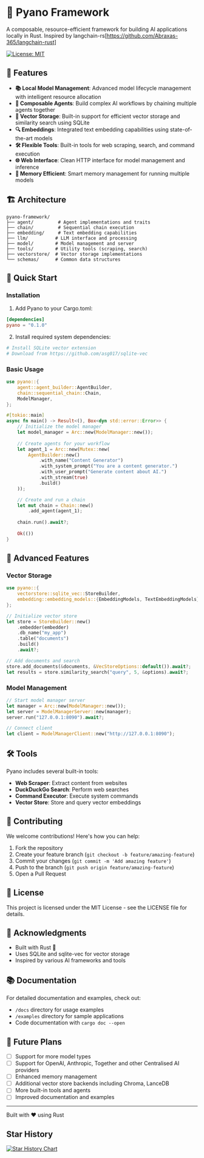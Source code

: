 # 🚀 Pyano Framework

A composable, resource-efficient framework for building AI applications locally in Rust. Inspired by langchain-rs[https://github.com/Abraxas-365/langchain-rust]

[![License: MIT](https://img.shields.io/badge/License-MIT-yellow.svg)](https://opensource.org/licenses/MIT)

## 🌟 Features

- **📚 Local Model Management**: Advanced model lifecycle management with intelligent resource allocation
- **🔄 Composable Agents**: Build complex AI workflows by chaining multiple agents together
- **💾 Vector Storage**: Built-in support for efficient vector storage and similarity search using SQLite
- **🔍 Embeddings**: Integrated text embedding capabilities using state-of-the-art models
- **🛠 Flexible Tools**: Built-in tools for web scraping, search, and command execution
- **🌐 Web Interface**: Clean HTTP interface for model management and inference
- **🧠 Memory Efficient**: Smart memory management for running multiple models

## 🏗 Architecture

```
pyano-framework/
├── agent/         # Agent implementations and traits
├── chain/         # Sequential chain execution
├── embedding/     # Text embedding capabilities
├── llm/          # LLM interface and processing
├── model/        # Model management and server
├── tools/        # Utility tools (scraping, search)
├── vectorstore/  # Vector storage implementations
└── schemas/      # Common data structures
```

## 🚀 Quick Start

### Installation

1. Add Pyano to your Cargo.toml:
```toml
[dependencies]
pyano = "0.1.0"
```

2. Install required system dependencies:
```bash
# Install SQLite vector extension
# Download from https://github.com/asg017/sqlite-vec
```

### Basic Usage

```rust
use pyano::{
    agent::agent_builder::AgentBuilder,
    chain::sequential_chain::Chain,
    ModelManager,
};

#[tokio::main]
async fn main() -> Result<(), Box<dyn std::error::Error>> {
    // Initialize the model manager
    let model_manager = Arc::new(ModelManager::new());
    
    // Create agents for your workflow
    let agent_1 = Arc::new(Mutex::new(
        AgentBuilder::new()
            .with_name("Content Generator")
            .with_system_prompt("You are a content generator.")
            .with_user_prompt("Generate content about AI.")
            .with_stream(true)
            .build()
    ));

    // Create and run a chain
    let mut chain = Chain::new()
        .add_agent(agent_1);
    
    chain.run().await?;
    
    Ok(())
}
```

## 🔧 Advanced Features

### Vector Storage

```rust
use pyano::{
    vectorstore::sqlite_vec::StoreBuilder,
    embedding::embedding_models::{EmbeddingModels, TextEmbeddingModels},
};

// Initialize vector store
let store = StoreBuilder::new()
    .embedder(embedder)
    .db_name("my_app")
    .table("documents")
    .build()
    .await?;

// Add documents and search
store.add_documents(&documents, &VecStoreOptions::default()).await?;
let results = store.similarity_search("query", 5, &options).await?;
```

### Model Management

```rust
// Start model manager server
let manager = Arc::new(ModelManager::new());
let server = ModelManagerServer::new(manager);
server.run("127.0.0.1:8090").await?;

// Connect client
let client = ModelManagerClient::new("http://127.0.0.1:8090");
```

## 🛠 Tools

Pyano includes several built-in tools:

- **Web Scraper**: Extract content from websites
- **DuckDuckGo Search**: Perform web searches
- **Command Executor**: Execute system commands
- **Vector Store**: Store and query vector embeddings

## 🤝 Contributing

We welcome contributions! Here's how you can help:

1. Fork the repository
2. Create your feature branch (`git checkout -b feature/amazing-feature`)
3. Commit your changes (`git commit -m 'Add amazing feature'`)
4. Push to the branch (`git push origin feature/amazing-feature`)
5. Open a Pull Request

## 📝 License

This project is licensed under the MIT License - see the LICENSE file for details.

## 🙏 Acknowledgments

- Built with Rust 🦀
- Uses SQLite and sqlite-vec for vector storage
- Inspired by various AI frameworks and tools

## 📚 Documentation

For detailed documentation and examples, check out:
- `/docs` directory for usage examples
- `/examples` directory for sample applications
- Code documentation with `cargo doc --open`

## 🔮 Future Plans

- [ ] Support for more model types
- [ ] Support for OpenAI, Anthropic, Together and other Centralised AI providers
- [ ] Enhanced memory management
- [ ] Additional vector store backends including Chroma, LanceDB
- [ ] More built-in tools and agents
- [ ] Improved documentation and examples

---

Built with ❤️ using Rust

## Star History

<a href="https://star-history.com/#pyano/pyano-framework&Date">
 <picture>
   <source media="(prefers-color-scheme: dark)" srcset="https://api.star-history.com/svg?repos=pyano/pyano-framework&type=Date&theme=dark" />
   <source media="(prefers-color-scheme: light)" srcset="https://api.star-history.com/svg?repos=pyano/pyano-framework&type=Date" />
   <img alt="Star History Chart" src="https://api.star-history.com/svg?repos=pyano/pyano-framework&type=Date" />
 </picture>
</a>
